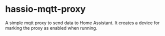 # hassio-mqtt-proxy

A simple mqtt proxy to send data to Home Assistant. It creates a device for marking the proxy as enabled when running.
